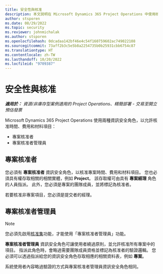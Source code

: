 ```yaml
---
title: 安全性與核准
description: 本文說明在 Microsoft Dynamics 365 Project Operations 中使用核准的安全性設定。
author: stsporen
ms.date: 08/29/2022
ms.topic: security
ms.reviewer: johnmichalak
ms.author: stsporen
ms.openlocfilehash: 0dcadaa142bf46e4c54f160759602ac749022108
ms.sourcegitcommit: 73aff2b3c5e5b8a2254735b0b25931cbb6754c87
ms.translationtype: HT
ms.contentlocale: zh-TW
ms.lasthandoff: 10/20/2022
ms.locfileid: "9709387"
---
```

# <a name="security-and-approvals"></a>安全性與核准

_**適用於：** 資源/非庫存型案例適用的 Project Operations、精簡部署 - 交易至開立預估發票_

Microsoft Dynamics 365 Project Operations 使用兩種資訊安全角色，以允許核准時間、費用和材料項目：

- 專案核准者
- 專案核准者管理員

## <a name="project-approver"></a>專案核准者

您必須有 **專案核准者** 資訊安全角色，以核准專案時間、費用和材料項目。 您也必須具有權存取相關的相關實體，例如 **Project**。 該存取權可由具有 **專案經理** 角色的人員指派。 此外，您必須是專案的團隊成員，並將標記為核准者。

若要核准非專案項目，您必須是提交者的經理。

## <a name="project-approver-admin"></a>專案核准者管理員

> [!NOTE]
> 您必須先啟用[核准集](approval-sets.md)功能，才能使用「專案核准者管理員」功能。

**專案核准者管理員** 資訊安全角色可讓使用者繞過原則，並允許核准所有專案中的項目。 指派此角色時，會略過需要團隊成員資格並標記為核准者的驗證邏輯。 您必須可以透過指派給您的資訊安全角色存取相應的相關資料表，例如 **專案**。

系統使用者內容略過驗證的方式與專案核准者管理員資訊安全角色相同。
